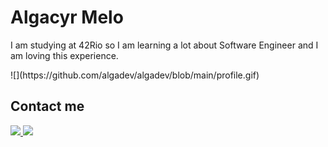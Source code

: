 <h1>Algacyr Melo</h1>
<p>
  I am studying at 42Rio so I am learning a lot about Software Engineer and I am loving this experience.
</p>
![](https://github.com/algadev/algadev/blob/main/profile.gif)

<h2>Contact me</h2>
<a href="https://www.linkedin.com/in/algacyr-melo-3522a7195/" target="_blank">
  <img src="https://img.shields.io/static/v1?label=&message=linkedin&color=blue&logo=linkedin" />
</a>
<a href="https://twitter.com/ALgazord" target="_blank">
  <img src="https://img.shields.io/static/v1?label=&message=twitter&color=white&logo=twitter" />
</a>
